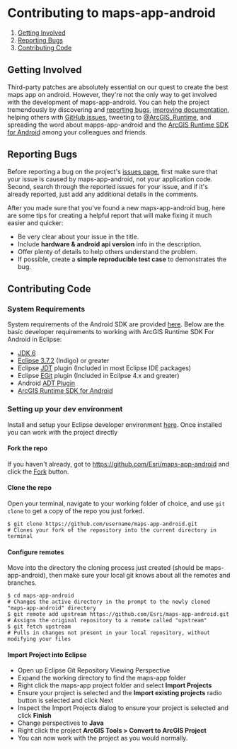 Contributing to maps-app-android
=================================

 1. [Getting Involved](#getting-involved)
 2. [Reporting Bugs](#reporting-bugs)
 3. [Contributing Code](#contributing-code)

## Getting Involved

Third-party patches are absolutely essential on our quest to create the best maps app on android.
However, they're not the only way to get involved with the development of maps-app-android.
You can help the project tremendously by discovering and [reporting bugs](#reporting-bugs),
[improving documentation](#improving-documentation),
helping others with [GitHub issues](https://github.com/Esri/maps-app-android/issues),
tweeting to [@ArcGIS_Runtime](https://twitter.com/ArcGIS_Runtime),
and spreading the word about mapps-app-android and the [ArcGIS Runtime SDK for Android](https://developers.arcgis.com/en/android/) among your colleagues and friends.

## Reporting Bugs

Before reporting a bug on the project's [issues page](https://github.com/Esri/maps-app-android/issues),
first make sure that your issue is caused by maps-app-android, not your application code.
Second, search through the reported issues for your issue,
and if it's already reported, just add any additional details in the comments.

After you made sure that you've found a new maps-app-android bug,
here are some tips for creating a helpful report that will make fixing it much easier and quicker:

 * Be very clear about your issue in the title. 
 * Include **hardware & android api version** info in the description.
 * Offer plenty of details to help others understand the problem.
 * If possible, create a **simple reproducible test case** to demonstrates the bug.

## Contributing Code
### System Requirements
System requirements of the Android SDK are provided [here](https://developers.arcgis.com/en/android/system-reqs.html).  Below are the basic developer requirements to working with ArcGIS Runtime SDK For Android in Eclipse: 

 * [JDK 6](http://www.oracle.com/technetwork/java/javase/downloads/index.html)
 * [Eclipse 3.7.2](http://www.eclipse.org/downloads/) (Indigo) or greater
 * Eclipse [JDT](http://www.eclipse.org/jdt/) plugin (Included in most Eclipse IDE packages)
 * Eclipse [EGit](http://www.eclipse.org/egit/) plugin (Included in Ecilpse 4.x and greater)
 * Android [ADT Plugin](http://developer.android.com/tools/sdk/eclipse-adt.html)
 * [ArcGIS Runtime SDK for Android](https://developers.arcgis.com/android/)

### Setting up your dev environment
Install and setup your Eclipse developer environment [here](https://developers.arcgis.com/android/guide/install-and-set-up.htm). Once installed you can work with the project directly 

#### Fork the repo
If you haven't already, got to https://github.com/Esri/maps-app-android and click the [Fork](https://github.com/Esri/maps-app-android/fork) button.

#### Clone the repo
Open your terminal, navigate to your working folder of choice, and use ```git clone``` to get a copy of the repo you just forked.


```
$ git clone https://github.com/username/maps-app-android.git
# Clones your fork of the repository into the current directory in terminal
```
#### Configure remotes
Move into the directory the cloning process just created (should be maps-app-android), then make sure your local git knows about all the remotes and branches.

```
$ cd maps-app-android
# Changes the active directory in the prompt to the newly cloned "maps-app-android" directory
$ git remote add upstream https://github.com/Esri/maps-app-android.git
# Assigns the original repository to a remote called "upstream"
$ git fetch upstream
# Pulls in changes not present in your local repository, without modifying your files
```

#### Import Project into Eclipse
 * Open up Eclipse Git Repository Viewing Perspective
 * Expand the working directory to find the maps-app folder
 * Right click the maps-app project folder and select **Import Projects**
 * Ensure your project is selected and the **Import existing projects** radio button is selected and click Next
 * Inspect the Import Projects dialog to ensure your project is selected and click **Finish**
 * Change perspectives to **Java**
 * Right click the project **ArcGIS Tools > Convert to ArcGIS Project**
 * You can now work with the project as you would normally.
